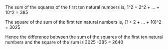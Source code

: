The sum of the squares of the first ten natural numbers is, 1^2 + 2^2 + ... + 10^2 = 385

The square of the sum of the first ten natural numbers is, (1 + 2 + ... + 10)^2 = 3025

Hence the difference between the sum of the squares of the first ten natural numbers and the square of the sum is 3025 -385 = 2640
